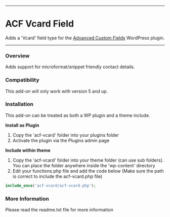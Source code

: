-----------------------

# ACF Vcard Field

Adds a 'Vcard' field type for the [Advanced Custom Fields](http://wordpress.org/extend/plugins/advanced-custom-fields/) WordPress plugin.

-----------------------

### Overview

Adds support for microformat/snippet friendly contact details.

### Compatibility

This add-on will only work with version 5 and up.

### Installation

This add-on can be treated as both a WP plugin and a theme include.

**Install as Plugin**

1. Copy the 'acf-vcard' folder into your plugins folder
2. Activate the plugin via the Plugins admin page

**Include within theme**

1.	Copy the 'acf-vcard' folder into your theme folder (can use sub folders). You can place the folder anywhere inside the 'wp-content' directory
2.	Edit your functions.php file and add the code below (Make sure the path is correct to include the acf-vcard.php file)

```php
include_once('acf-vcard/acf-vcard.php');
```

### More Information

Please read the readme.txt file for more information
